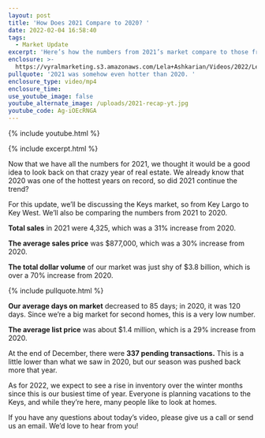 ```yaml
---
layout: post
title: 'How Does 2021 Compare to 2020? '
date: 2022-02-04 16:58:40
tags:
  - Market Update
excerpt: 'Here’s how the numbers from 2021’s market compare to those from 2021. '
enclosure: >-
  https://vyralmarketing.s3.amazonaws.com/Lela+Ashkarian/Videos/2022/Lela+and+Natalie_2021+Market+Recap.mp4
pullquote: '2021 was somehow even hotter than 2020. '
enclosure_type: video/mp4
enclosure_time:
use_youtube_image: false
youtube_alternate_image: /uploads/2021-recap-yt.jpg
youtube_code: Ag-iOEcRNGA
---
```

{% include youtube.html %}

{% include excerpt.html %}

Now that we have all the numbers for 2021, we thought it would be a good idea to look back on that crazy year of real estate. We already know that 2020 was one of the hottest years on record, so did 2021 continue the trend?

For this update, we’ll be discussing the Keys market, so from Key Largo to Key West. We’ll also be comparing the numbers from 2021 to 2020.

**Total sales** in 2021 were 4,325, which was a 31% increase from 2020.

**The average sales price** was $877,000, which was a 30% increase from 2020.

**The total dollar volume** of our market was just shy of $3.8 billion, which is over a 70% increase from 2020.

{% include pullquote.html %}

**Our average days on market** decreased to 85 days; in 2020, it was 120 days. Since we’re a big market for second homes, this is a very low number.

**The average list price** was about $1.4 million, which is a 29% increase from 2020.

At the end of December, there were **337 pending transactions.** This is a little lower than what we saw in 2020, but our season was pushed back more that year.

As for 2022, we expect to see a rise in inventory over the winter months since this is our busiest time of year. Everyone is planning vacations to the Keys, and while they’re here, many people like to look at homes.

If you have any questions about today’s video, please give us a call or send us an email. We’d love to hear from you\!
